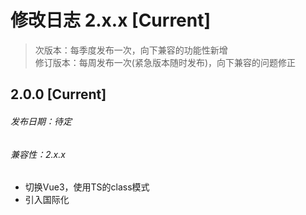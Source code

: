 # 修改日志 2.x.x [Current]

> 次版本：每季度发布一次，向下兼容的功能性新增  
> 修订版本：每周发布一次(紧急版本随时发布)，向下兼容的问题修正

## 2.0.0 [Current] 
###### 发布日期：待定
###### 兼容性：2.x.x
+ 切换Vue3，使用TS的class模式
+ 引入国际化


